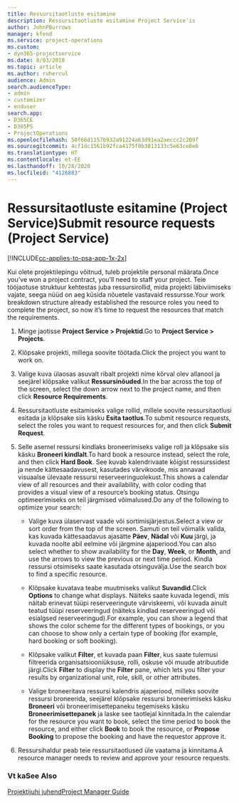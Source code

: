 ```yaml
---
title: Ressursitaotluste esitamine
description: Ressursitaotluste esitamine Project Service'is
author: JohnPBurrows
manager: kfend
ms.service: project-operations
ms.custom:
- dyn365-projectservice
ms.date: 8/03/2018
ms.topic: article
ms.author: ruhercul
audience: Admin
search.audienceType:
- admin
- customizer
- enduser
search.app:
- D365CE
- D365PS
- ProjectOperations
ms.openlocfilehash: 50f66d1157b932a91224a63d91ea2aeccc2c209f
ms.sourcegitcommit: 4cf1dc1561b92fca4175f0b3813133c5e63ce8e6
ms.translationtype: HT
ms.contentlocale: et-EE
ms.lasthandoff: 10/28/2020
ms.locfileid: "4126883"
---
```

# <a name="submit-resource-requests-project-service"></a><span data-ttu-id="66c23-103">Ressursitaotluste esitamine (Project Service)</span><span class="sxs-lookup"><span data-stu-id="66c23-103">Submit resource requests (Project Service)</span></span>

[!INCLUDE[cc-applies-to-psa-app-1x-2x](../includes/cc-applies-to-psa-app-1x-2x.md)]

<span data-ttu-id="66c23-104">Kui olete projektilepingu võitnud, tuleb projektile personal määrata.</span><span class="sxs-lookup"><span data-stu-id="66c23-104">Once you’ve won a project contract, you’ll need to staff your project.</span></span> <span data-ttu-id="66c23-105">Teie tööjaotuse struktuur kehtestas juba ressursirollid, mida projekti läbiviimiseks vajate, seega nüüd on aeg küsida nõuetele vastavaid ressursse.</span><span class="sxs-lookup"><span data-stu-id="66c23-105">Your work breakdown structure already established the resource roles you need to complete the project, so now it’s time to request the resources that match the requirements.</span></span>  
  
1.  <span data-ttu-id="66c23-106">Minge jaotisse **Project Service > Projektid**.</span><span class="sxs-lookup"><span data-stu-id="66c23-106">Go to **Project Service > Projects**.</span></span>  
  
2.  <span data-ttu-id="66c23-107">Klõpsake projekti, millega soovite töötada.</span><span class="sxs-lookup"><span data-stu-id="66c23-107">Click the project you want to work on.</span></span>  
  
3.  <span data-ttu-id="66c23-108">Valige kuva ülaosas asuvalt ribalt projekti nime kõrval olev allanool ja seejärel klõpsake valikut **Ressursinõuded**.</span><span class="sxs-lookup"><span data-stu-id="66c23-108">In the bar across the top of the screen, select the down arrow next to the project name, and then click **Resource Requirements**.</span></span>  
  
4.  <span data-ttu-id="66c23-109">Ressursitaotluste esitamiseks valige rollid, millele soovite ressursitaotlusi esitada ja klõpsake siis käsku **Esita taotlus**.</span><span class="sxs-lookup"><span data-stu-id="66c23-109">To submit resource requests, select the roles you want to request resources for, and then click **Submit Request**.</span></span>  
  
5.  <span data-ttu-id="66c23-110">Selle asemel ressursi kindlaks broneerimiseks valige roll ja klõpsake siis käsku **Broneeri kindlalt**.</span><span class="sxs-lookup"><span data-stu-id="66c23-110">To hard book a resource instead, select the role, and then click **Hard Book**.</span></span> <span data-ttu-id="66c23-111">See kuvab kalendrivaate kõigist ressurssidest ja nende kättesaadavusest, kasutades värvikoode, mis annavad visuaalse ülevaate ressursi reserveeringuolekust.</span><span class="sxs-lookup"><span data-stu-id="66c23-111">This shows a calendar view of all resources and their availability, with color coding that provides a visual view of a resource’s booking status.</span></span> <span data-ttu-id="66c23-112">Otsingu optimeerimiseks on teil järgmised võimalused.</span><span class="sxs-lookup"><span data-stu-id="66c23-112">Do any of the following to optimize your search:</span></span>  
  
    -   <span data-ttu-id="66c23-113">Valige kuva ülaservast vaade või sortimisjärjestus.</span><span class="sxs-lookup"><span data-stu-id="66c23-113">Select a view or sort order from the top of the screen.</span></span> <span data-ttu-id="66c23-114">Samuti on teil võimalik valida, kas kuvada kättesaadavus ajasätte **Päev**, **Nädal** või **Kuu** järgi, ja kuvada noolte abil eelmine või järgmine ajaperiood.</span><span class="sxs-lookup"><span data-stu-id="66c23-114">You can also select whether to show availability for the **Day**, **Week**, or **Month**, and use the arrows to view the previous or next time period.</span></span> <span data-ttu-id="66c23-115">Kindla ressursi otsimiseks saate kasutada otsinguvälja.</span><span class="sxs-lookup"><span data-stu-id="66c23-115">Use the search box to find a specific resource.</span></span>  
  
    -   <span data-ttu-id="66c23-116">Klõpsake kuvatava teabe muutmiseks valikut **Suvandid**.</span><span class="sxs-lookup"><span data-stu-id="66c23-116">Click **Options** to change what displays.</span></span> <span data-ttu-id="66c23-117">Näiteks saate kuvada legendi, mis näitab erinevat tüüpi reserveeringute värviskeemi, või kuvada ainult teatud tüüpi reserveeringud (näiteks kindlad reserveeringud või esialgsed reserveeringud).</span><span class="sxs-lookup"><span data-stu-id="66c23-117">For example, you can show a legend that shows the color scheme for the different types of bookings, or you can choose to show only a certain type of booking (for example, hard booking or soft booking).</span></span>  
  
    -   <span data-ttu-id="66c23-118">Klõpsake valikut **Filter**, et kuvada paan **Filter**, kus saate tulemusi filtreerida organisatsiooniüksuse, rolli, oskuse või muude atribuutide järgi.</span><span class="sxs-lookup"><span data-stu-id="66c23-118">Click **Filter** to display the **Filter** pane, which lets you filter your results by organizational unit, role, skill, or other attributes.</span></span>  
  
    -   <span data-ttu-id="66c23-119">Valige broneeritava ressursi kalendris ajaperiood, milleks soovite ressursi broneerida, seejärel klõpsake ressursi broneerimiseks käsku **Broneeri** või broneerimisettepaneku tegemiseks käsku **Broneerimisettepanek** ja laske see taotlejal kinnitada.</span><span class="sxs-lookup"><span data-stu-id="66c23-119">In the calendar for the resource you want to book, select the time period to book the resource, and either click **Book** to book the resource, or **Propose Booking** to propose the booking and have the requestor approve it.</span></span>  
  
6.  <span data-ttu-id="66c23-120">Ressursihaldur peab teie ressursitaotlused üle vaatama ja kinnitama.</span><span class="sxs-lookup"><span data-stu-id="66c23-120">A resource manager needs to review and approve your resource requests.</span></span>  
  
### <a name="see-also"></a><span data-ttu-id="66c23-121">Vt ka</span><span class="sxs-lookup"><span data-stu-id="66c23-121">See Also</span></span>  
 [<span data-ttu-id="66c23-122">Projektijuhi juhend</span><span class="sxs-lookup"><span data-stu-id="66c23-122">Project Manager Guide</span></span>](../psa/project-manager-guide.md)
